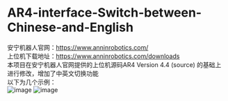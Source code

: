 # AR4-interface-Switch-between-Chinese-and-English
安宁机器人官网：https://www.anninrobotics.com/  
上位机下载地址：https://www.anninrobotics.com/downloads  
本项目在安宁机器人官网提供的上位机源码AR4 Version 4.4 (source) 的基础上进行修改，增加了中英文切换功能  
以下为几个示例：  
![image](https://github.com/user-attachments/assets/38aeff5e-9945-43e6-8bf1-aa39dbcaa599)
![image](https://github.com/user-attachments/assets/e1b2c580-bdaf-47b9-84dd-4061daac0bfc)
